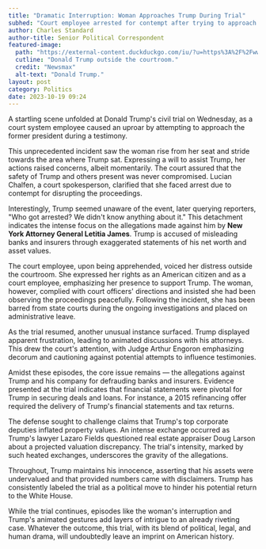 ```yaml
---
title: "Dramatic Interruption: Woman Approaches Trump During Trial"
subhed: "Court employee arrested for contempt after trying to approach the former president during civil trial."
author: Charles Standard
author-title: Senior Political Correspondent
featured-image: 
  path: "https://external-content.duckduckgo.com/iu/?u=https%3A%2F%2Fwww.newsmax.com%2FCMSPages%2FGetFile.aspx%3Fguid%3Db5240dbb-6508-4958-af07-88c6ae85bc63%26SiteName%3DNewsmax&f=1&nofb=1&ipt=d21b847f4f0bdc925c3eaeb42a3a3b1f864e27d69dbeb06a52428de681d364d4&ipo=images"
  cutline: "Donald Trump outside the courtroom."
  credit: "Newsmax"
  alt-text: "Donald Trump."
layout: post
category: Politics
date: 2023-10-19 09:24
---
```


A startling scene unfolded at Donald Trump's civil trial on Wednesday, as a court system employee caused an uproar by attempting to approach the former president during a testimony.

This unprecedented incident saw the woman rise from her seat and stride towards the area where Trump sat. Expressing a will to assist Trump, her actions raised concerns, albeit momentarily. The court assured that the safety of Trump and others present was never compromised. Lucian Chalfen, a court spokesperson, clarified that she faced arrest due to contempt for disrupting the proceedings.

Interestingly, Trump seemed unaware of the event, later querying reporters, "Who got arrested? We didn't know anything about it." This detachment indicates the intense focus on the allegations made against him by **New York Attorney General Letitia James**. Trump is accused of misleading banks and insurers through exaggerated statements of his net worth and asset values.

The court employee, upon being apprehended, voiced her distress outside the courtroom. She expressed her rights as an American citizen and as a court employee, emphasizing her presence to support Trump. The woman, however, complied with court officers' directions and insisted she had been observing the proceedings peacefully. Following the incident, she has been barred from state courts during the ongoing investigations and placed on administrative leave.

As the trial resumed, another unusual instance surfaced. Trump displayed apparent frustration, leading to animated discussions with his attorneys. This drew the court's attention, with Judge Arthur Engoron emphasizing decorum and cautioning against potential attempts to influence testimonies.

Amidst these episodes, the core issue remains — the allegations against Trump and his company for defrauding banks and insurers. Evidence presented at the trial indicates that financial statements were pivotal for Trump in securing deals and loans. For instance, a 2015 refinancing offer required the delivery of Trump's financial statements and tax returns.

The defense sought to challenge claims that Trump's top corporate deputies inflated property values. An intense exchange occurred as Trump's lawyer Lazaro Fields questioned real estate appraiser Doug Larson about a projected valuation discrepancy. The trial's intensity, marked by such heated exchanges, underscores the gravity of the allegations.

Throughout, Trump maintains his innocence, asserting that his assets were undervalued and that provided numbers came with disclaimers. Trump has consistently labeled the trial as a political move to hinder his potential return to the White House.

While the trial continues, episodes like the woman's interruption and Trump's animated gestures add layers of intrigue to an already riveting case. Whatever the outcome, this trial, with its blend of political, legal, and human drama, will undoubtedly leave an imprint on American history.
